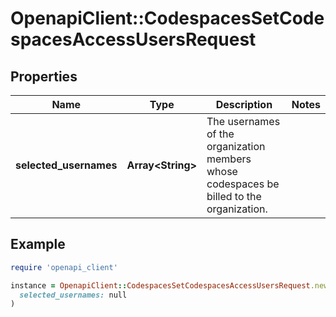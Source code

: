 # OpenapiClient::CodespacesSetCodespacesAccessUsersRequest

## Properties

| Name | Type | Description | Notes |
| ---- | ---- | ----------- | ----- |
| **selected_usernames** | **Array&lt;String&gt;** | The usernames of the organization members whose codespaces be billed to the organization. |  |

## Example

```ruby
require 'openapi_client'

instance = OpenapiClient::CodespacesSetCodespacesAccessUsersRequest.new(
  selected_usernames: null
)
```

